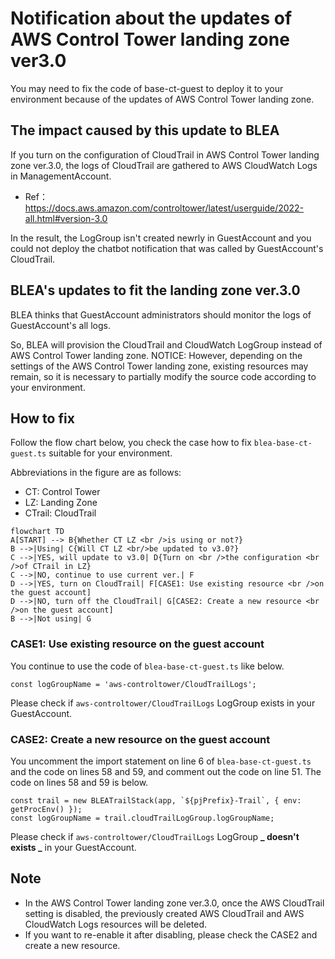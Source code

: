 # Notification about the updates of AWS Control Tower landing zone ver3.0

You may need to fix the code of base-ct-guest to deploy it to your environment because of the updates of AWS Control Tower landing zone.

## The impact caused by this update to BLEA

If you turn on the configuration of CloudTrail in AWS Control Tower landing zone ver.3.0, the logs of CloudTrail are gathered to AWS CloudWatch Logs in ManagementAccount.

- Ref：https://docs.aws.amazon.com/controltower/latest/userguide/2022-all.html#version-3.0

In the result, the LogGroup isn't created newrly in GuestAccount and you could not deploy the chatbot notification that was called by GuestAccount's CloudTrail.

## BLEA's updates to fit the landing zone ver.3.0

BLEA thinks that GuestAccount administrators should monitor the logs of GuestAccount's all logs.

So, BLEA will provision the CloudTrail and CloudWatch LogGroup instead of AWS Control Tower landing zone.
NOTICE:
However, depending on the settings of the AWS Control Tower landing zone, existing resources may remain, so it is necessary to partially modify the source code according to your environment.

## How to fix

Follow the flow chart below, you check the case how to fix `blea-base-ct-guest.ts` suitable for your environment.

Abbreviations in the figure are as follows:

- CT: Control Tower
- LZ: Landing Zone
- CTrail: CloudTrail

```mermaid
flowchart TD
A[START] --> B{Whether CT LZ <br />is using or not?}
B -->|Using| C{Will CT LZ <br/>be updated to v3.0?}
C -->|YES, will update to v3.0| D{Turn on <br />the configuration <br />of CTrail in LZ}
C -->|NO, continue to use current ver.| F
D -->|YES, turn on CloudTrail| F[CASE1: Use existing resource <br />on the guest account]
D -->|NO, turn off the CloudTrail| G[CASE2: Create a new resource <br />on the guest account]
B -->|Not using| G
```

### CASE1: Use existing resource on the guest account

You continue to use the code of `blea-base-ct-guest.ts` like below.

```
const logGroupName = 'aws-controltower/CloudTrailLogs';
```

Please check if `aws-controltower/CloudTrailLogs` LogGroup exists in your GuestAccount.

### CASE2: Create a new resource on the guest account

You uncomment the import statement on line 6 of `blea-base-ct-guest.ts` and the code on lines 58 and 59, and comment out the code on line 51.
The code on lines 58 and 59 is below.

```
const trail = new BLEATrailStack(app, `${pjPrefix}-Trail`, { env: getProcEnv() });
const logGroupName = trail.cloudTrailLogGroup.logGroupName;
```

Please check if `aws-controltower/CloudTrailLogs` LogGroup **_ doesn't exists _** in your GuestAccount.

## Note

- In the AWS Control Tower landing zone ver.3.0, once the AWS CloudTrail setting is disabled, the previously created AWS CloudTrail and AWS CloudWatch Logs resources will be deleted.
- If you want to re-enable it after disabling, please check the CASE2 and create a new resource.
